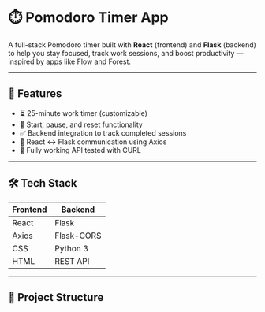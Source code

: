 # ⏱️ Pomodoro Timer App

A full-stack Pomodoro timer built with **React** (frontend) and **Flask** (backend) to help you stay focused, track work sessions, and boost productivity — inspired by apps like Flow and Forest.

---

## 🚀 Features

- ⏳ 25-minute work timer (customizable)
- 🔁 Start, pause, and reset functionality
- ✅ Backend integration to track completed sessions
- 🔗 React ↔ Flask communication using Axios
- 🧪 Fully working API tested with CURL

---

## 🛠️ Tech Stack

| Frontend | Backend |
|----------|---------|
| React    | Flask   |
| Axios    | Flask-CORS |
| CSS      | Python 3 |
| HTML     | REST API |

---

## 📂 Project Structure

